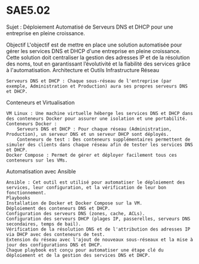 # SAE5.02
Sujet : Déploiement Automatisé de Serveurs DNS et DHCP pour une entreprise en pleine croissance.
 
Objectif
L'objectif est de mettre en place une solution automatisée pour gérer les services DNS et DHCP d'une entreprise en pleine croissance. Cette solution doit centraliser la gestion des adresses IP et de la résolution des noms, tout en garantissant l’évolutivité et la fiabilité des services grâce à l'automatisation.
Architecture et Outils
Infrastructure Réseau

    Serveurs DNS et DHCP : Chaque sous-réseau de l'entreprise (par exemple, Administration et Production) aura ses propres serveurs DNS et DHCP.

Conteneurs et Virtualisation

    VM Linux : Une machine virtuelle héberge les services DNS et DHCP dans des conteneurs Docker pour assurer une isolation et une portabilité.
    Conteneurs Docker :
        Serveurs DNS et DHCP : Pour chaque réseau (Administration, Production), un serveur DNS et un serveur DHCP sont déployés.
        Conteneurs de test : Des conteneurs supplémentaires permettent de simuler des clients dans chaque réseau afin de tester les services DNS et DHCP.
    Docker Compose : Permet de gérer et déployer facilement tous ces conteneurs sur les VMs.

Automatisation avec Ansible

    Ansible : Cet outil est utilisé pour automatiser le déploiement des services, leur configuration, et la vérification de leur bon fonctionnement.
    Playbooks
    Installation de Docker et Docker Compose sur la VM.
    Déploiement des conteneurs DNS et DHCP.
    Configuration des serveurs DNS (zones, cache, ACLs).
    Configuration des serveurs DHCP (plages IP, passerelles, serveurs DNS secondaires, temps de bail).
    Vérification de la résolution DNS et de l'attribution des adresses IP via DHCP avec des conteneurs de test.
    Extension du réseau avec l'ajout de nouveaux sous-réseaux et la mise à jour des configurations DNS et DHCP.
    Chaque playbook est conçu pour automatiser une étape clé du déploiement et de la gestion des services DNS et DHCP.


